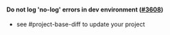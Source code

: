 #### Do not log 'no-log' errors in dev environment ([#3608](https://github.com/shopsys/shopsys/pull/3608))

- see #project-base-diff to update your project
